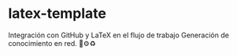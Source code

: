 # latex-template
Integración con GitHub y LaTeX en el flujo de trabajo
Generación de conocimiento en red. 🌱⚙️♻️

